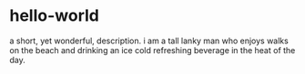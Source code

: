 # hello-world
a short, yet wonderful, description. 
i am a tall lanky man who enjoys walks on the beach and drinking an ice cold refreshing beverage in the heat of the day. 
